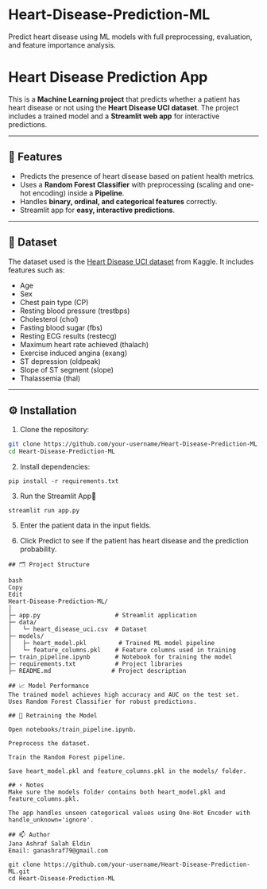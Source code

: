 # Heart-Disease-Prediction-ML
Predict heart disease using ML models with full preprocessing, evaluation, and feature importance analysis.
# Heart Disease Prediction App

This is a **Machine Learning project** that predicts whether a patient has heart disease or not using the **Heart Disease UCI dataset**. The project includes a trained model and a **Streamlit web app** for interactive predictions.

---

## 🧰 Features

- Predicts the presence of heart disease based on patient health metrics.
- Uses a **Random Forest Classifier** with preprocessing (scaling and one-hot encoding) inside a **Pipeline**.
- Handles **binary, ordinal, and categorical features** correctly.
- Streamlit app for **easy, interactive predictions**.

---

## 💾 Dataset

The dataset used is the [Heart Disease UCI dataset](https://www.kaggle.com/datasets/cherngs/heart-disease-uci) from Kaggle. It includes features such as:

- Age
- Sex
- Chest pain type (CP)
- Resting blood pressure (trestbps)
- Cholesterol (chol)
- Fasting blood sugar (fbs)
- Resting ECG results (restecg)
- Maximum heart rate achieved (thalach)
- Exercise induced angina (exang)
- ST depression (oldpeak)
- Slope of ST segment (slope)
- Thalassemia (thal)

---

## ⚙️ Installation

1. Clone the repository:

```bash
git clone https://github.com/your-username/Heart-Disease-Prediction-ML.git
cd Heart-Disease-Prediction-ML

``` 
2. Install dependencies:

```
pip install -r requirements.txt

```
3. Run the Streamlit App🚀
   
```
streamlit run app.py
```

5. Enter the patient data in the input fields.

6. Click Predict to see if the patient has heart disease and the prediction probability.

```
## 🗂 Project Structure

bash
Copy
Edit
Heart-Disease-Prediction-ML/
│
├─ app.py                     # Streamlit application
├─ data/
│   └─ heart_disease_uci.csv  # Dataset
├─ models/
│   ├─ heart_model.pkl         # Trained ML model pipeline
│   └─ feature_columns.pkl    # Feature columns used in training
├─ train_pipeline.ipynb       # Notebook for training the model
├─ requirements.txt           # Project libraries
├─ README.md                 # Project description

## 📈 Model Performance
The trained model achieves high accuracy and AUC on the test set.
Uses Random Forest Classifier for robust predictions.

## 🔄 Retraining the Model

Open notebooks/train_pipeline.ipynb.

Preprocess the dataset.

Train the Random Forest pipeline.

Save heart_model.pkl and feature_columns.pkl in the models/ folder.

## ⚡ Notes
Make sure the models folder contains both heart_model.pkl and feature_columns.pkl.

The app handles unseen categorical values using One-Hot Encoder with handle_unknown='ignore'.

## 📫 Author
Jana Ashraf Salah Eldin
Email: ganashraf79@gmail.com

git clone https://github.com/your-username/Heart-Disease-Prediction-ML.git
cd Heart-Disease-Prediction-ML
